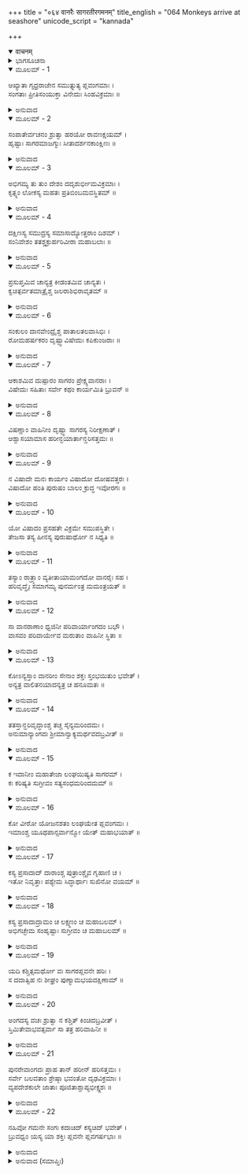 +++
title = "०६४ वानरैः सागरतीरगमनम्"
title_english = "064 Monkeys arrive at seashore"
unicode_script = "kannada"

+++
<details open><summary>वाचनम्</summary>

<div class="audioEmbed"  caption="श्रीराम-हरिसीताराममूर्ति-घनपाठिभ्यां वचनम्" src="https://archive.org/download/Ramayana-recitation-Sriram-harisItArAmamUrti-Ghanapaati-v2/Kanda_4/Kanda_4_KSK-064-Monkeys_arrive_at_seashore.mp3"></div>
</details>



<details><summary>ಭಾಗಸೂಚನಾ</summary>

ಸಮುದ್ರದ ವಿಶಾಲತೆಯನ್ನು ನೋಡಿ ವಿಷಾದಗೊಂಡ ವಾನರರನ್ನು ಅಂಗದನು ಆಶ್ವಾಸನೆಯನ್ನೀಯುತ್ತಾ, ಸಮುದ್ರಲಂಘನೆಯಲ್ಲಿ ಯಾರು ಎಷ್ಟು ಯೋಜನ ಹಾರಬಲ್ಲಿರಿ ಎಂದು ಪ್ರಶ್ನಿಸಿದುದು
</details>

<details open><summary>ಮೂಲಮ್ - 1</summary>

ಆಖ್ಯಾತಾ ಗೃಧ್ರರಾಜೇನ ಸಮುತ್ಪ್ಲುತ್ಯ ಪ್ಲವಂಗಮಾಃ ।  
ಸಂಗತಾಃ ಪ್ರೀತಿಸಂಯುಕ್ತಾ ವಿನೇದುಃ ಸಿಂಹವಿಕ್ರಮಾಃ ॥
</details>

<details><summary>ಅನುವಾದ</summary>

ಗೃಧ್ರರಾಜ ಸಂಪಾತಿಯು ಹೀಗೆ ಹೇಳಿದಾಗ, ಸಿಂಹದಂತೆ ಪರಾಕ್ರಮಿಗಳಾದ ಎಲ್ಲ ವಾನರರು ಬಹಳ ಪ್ರಸನ್ನರಾಗಿ, ಪರಸ್ಪರ ಸೇರಿ ಕುಣಿಯುತ್ತಾ, ನೆಗೆಯುತ್ತಾ, ಗರ್ಜಿಸತೊಡಗಿದರು.॥1॥
</details>

<details open><summary>ಮೂಲಮ್ - 2</summary>

ಸಂಪಾತೇರ್ವಚನಂ ಶ್ರುತ್ವಾ ಹರಯೋ ರಾವಣಕ್ಷಯಮ್ ।  
ಹೃಷ್ಟಾಃ ಸಾಗರಮಾಜಗ್ಮುಃ ಸೀತಾದರ್ಶನಕಾಂಕ್ಷಿಣಃ ॥
</details>

<details><summary>ಅನುವಾದ</summary>

ಸಂಪಾತಿಯ ಮಾತುಗಳಿಂದ ರಾವಣನ ನಿವಾಸಸ್ಥಾನ ಹಾಗೂ ಮುಂದೆ ಅವನ ವಿನಾಶದ ಸೂಚನೆ ಸಿಕ್ಕಿತ್ತು. ಅದನ್ನು ಕೇಳಿ ಹರ್ಷಗೊಂಡ ಎಲ್ಲ ವಾನರರು ಸೀತೆಯ ದರ್ಶನದ ಇಚ್ಛೆಯಿಂದ ಸಮುದ್ರತೀರಕ್ಕೆ ಬಂದರು.॥2॥
</details>

<details open><summary>ಮೂಲಮ್ - 3</summary>

ಅಭಿಗಮ್ಯ ತು ತುಂ ದೇಶಂ ದದೃಶುರ್ಭೀಮವಿಕ್ರಮಾಃ ।  
ಕೃತ್ಸ್ನಂ ಲೋಕಸ್ಯ ಮಹತಃ ಪ್ರತಿಬಿಂಬಮವಸ್ಥಿತಮ್ ॥
</details>

<details><summary>ಅನುವಾದ</summary>

ಆ ಭಯಂಕರ ಪರಾಕ್ರಮಿ ವಾನರರು ಹೋಗಿ ಸಮುದ್ರವನ್ನು ನೋಡಿದರು. ಅದು ವಿರಾಟ್ ವಿಶ್ವದ ಸಂಪೂರ್ಣ ಪ್ರತಿಬಿಂಬದಂತೆ ಸ್ಥಿತವಾಗಿತ್ತು.॥3॥
</details>

<details open><summary>ಮೂಲಮ್ - 4</summary>

ದಕ್ಷಿಣಸ್ಯ ಸಮುದ್ರಸ್ಯ ಸಮಾಸಾದ್ಯೋತ್ತರಾಂ ದಿಶಮ್ ।  
ಸಂನಿವೇಶಂ ತತಶ್ಚಕ್ರುರ್ಹರಿವೀರಾ ಮಹಾಬಲಾಃ ॥
</details>

<details><summary>ಅನುವಾದ</summary>

ದಕ್ಷಿಣ ಸಮುದ್ರದ ಉತ್ತರ ತೀರಕ್ಕೆ ಹೋಗಿ ಅಲ್ಲಿ ಆ ಮಹಾಬಲಿ ವಾನರ ವೀರರು ಬೀಡುಬಿಟ್ಟರು.॥4॥
</details>

<details open><summary>ಮೂಲಮ್ - 5</summary>

ಪ್ರಸುಪ್ತಮಿವ ಚಾನ್ಯತ್ರ ಕೀಡಂತಮಿವ ಚಾನ್ಯತಃ ।  
ಕ್ವಚಿತ್ಪರ್ವತಮಾತ್ರೈಶ್ಚ ಜಲರಾಶಿಭಿರಾವೃತಮ್ ॥
</details>

<details><summary>ಅನುವಾದ</summary>

ಆ ಸಮುದ್ರವು ಕೆಲವೆಡೆ ತರಂಗಗಳಿಲ್ಲದೆ ಶಾಂತವಾದ್ದರಿಂದ ಮಲಗಿದಂತೆ ಕಂಡು ಬಂದರೆ, ಇನ್ನೊಂದೆಡೆ ಸ್ವಲ್ಪವಾಗಿ ಏಳುವ ಅಲೆಗಳಿಂದಾಗಿ ಕ್ರೀಡಿಸುತ್ತಿರುವಂತೆ ಕಾಣುತ್ತಿತ್ತು. ಮತ್ತೊಂದೆಡೆ ಎತ್ತರವಾಗಿ ಏಳುತ್ತಿರುವ ತರಂಗಗಳಿಂದ ಪರ್ವತದಂತಹ ಜಲರಾಶಿಯಿಂದ ಕೂಡಿದಂತೆ ತೋರುತ್ತಿತ್ತು.॥5॥
</details>

<details open><summary>ಮೂಲಮ್ - 6</summary>

ಸಂಕುಲಂ ದಾನವೇಂದ್ರೈಶ್ಚ ಪಾತಾಲತಲವಾಸಿಭಿಃ ।  
ರೋಮಹರ್ಷಕರಂ ದೃಷ್ಟ್ವಾವಿಷೇದುಃ ಕಪಿಕುಂಜರಾಃ ॥
</details>

<details><summary>ಅನುವಾದ</summary>

ಆ ಇಡೀ ಸಮುದ್ರವು ಪಾತಾಳನಿವಾಸೀ ದಾನವರಾಜರಿಂದ ವ್ಯಾಪ್ತವಾಗಿತ್ತು. ಆ ರೋಮಾಂಚಕರ ಸಮುದ್ರವನ್ನು ನೋಡಿ ಆ ಸಮಸ್ತ ವಾನರ ಶ್ರೇಷ್ಠರು ಬಹಳ ವಿಷಾದಕ್ಕೊಳಗಾದರು.॥6॥
</details>

<details open><summary>ಮೂಲಮ್ - 7</summary>

ಆಕಾಶಮಿವ ದುಷ್ಪಾರಂ ಸಾಗರಂ ಪ್ರೇಕ್ಷ್ಯವಾನರಾಃ ।  
ವಿಷೇದುಃ ಸಹಿತಾಃ ಸರ್ವೇ ಕಥಂ ಕಾರ್ಯಮಿತಿ ಬ್ರುವನ್ ॥
</details>

<details><summary>ಅನುವಾದ</summary>

ಆಕಾಶದಂತೆ ದಾಟಲಶಕ್ಯವಾದ ಸಮುದ್ರದ ಕಡೆಗೆ ನೋಡುತ್ತಾ ಎಲ್ಲ ವಾನರರು ‘ಈಗ ಏನು ಮಾಡುವುದು?’ ಎಂದು ಹೇಳುತ್ತಾ ಒಟ್ಟಿಗೆ ಕುಳಿತುಕೊಂಡು ಚಿಂತಿಸತೊಡಗಿದರು.॥7॥
</details>

<details open><summary>ಮೂಲಮ್ - 8</summary>

ವಿಷಣ್ಣಾಂ ವಾಹಿನೀಂ ದೃಷ್ಟ್ವಾ ಸಾಗರಸ್ಯ ನಿರೀಕ್ಷಣಾತ್ ।  
ಆಶ್ವಾಸಯಾಮಾಸ  ಹರೀನ್ಭಯಾರ್ತಾನ್ಹರಿಸತ್ತಮಃ ॥
</details>

<details><summary>ಅನುವಾದ</summary>

ಆ ಮಹಾಸಾಗರವನ್ನು ದರ್ಶಿಸಿ ಇಡೀ ವಾನರ ಸೈನ್ಯವು ವಿಷಾದದಲ್ಲಿ ಮುಳುಗಿರುವುದನ್ನು ನೋಡಿ ಕಪಿಶ್ರೇಷ್ಠ ಅಂಗದನು ಆ ಭಯಾತುರ ವಾನರರಿಗೆ ಆಶ್ವಾಸನೆಯನ್ನು ಕೊಡುತ್ತಾ ನುಡಿದನು.॥8॥
</details>

<details open><summary>ಮೂಲಮ್ - 9</summary>

ನ ವಿಷಾದೇ ಮನಃ ಕಾರ್ಯಂ ವಿಷಾದೋ ದೋಷವತ್ತರಃ ।  
ವಿಷಾದೋ ಹಂತಿ ಪುರುಷಂ ಬಾಲಂ ಕ್ರುದ್ಧ ಇವೋರಗಃ ॥
</details>

<details><summary>ಅನುವಾದ</summary>

ವೀರರೇ! ನೀವು ವಿಷಾದ ಪಡಬಾರದು; ಏಕೆಂದರೆ ವಿಷಾದದಲ್ಲಿ ಬಹಳ ದೊಡ್ಡ ದೋಷವಿದೆ. ಕ್ರೋಧಗೊಂಡ ಸರ್ಪವು ತನ್ನ ಬಳಿಗೆ ಬಂದ ಬಾಲಕನನ್ನು ಕಡಿಯುವಂತೆ ವಿಷಾದವು ಪುರುಷನನ್ನು ನಾಶ ಮಾಡುತ್ತದೆ.॥9॥
</details>

<details open><summary>ಮೂಲಮ್ - 10</summary>

ಯೋ ವಿಷಾದಂ ಪ್ರಸಹತೇ ವಿಕ್ರಮೇ ಸಮುಪಸ್ಥಿತೇ ।  
ತೇಜಸಾ ತಸ್ಯ ಹೀನಸ್ಯ ಪುರುಷಾರ್ಥೋ ನ ಸಿಧ್ಯತಿ ॥
</details>

<details><summary>ಅನುವಾದ</summary>

ಪರಾಕ್ರಮದ ಅವಕಾಶ ಬಂದಾಗ ವಿಷಾದಗ್ರಸ್ಥನಾಗುವವನ ತೇಜ ನಾಶವಾಗುತ್ತದೆ. ಆ ತೇಜೋಹೀನ ಪುರುಷನ ಪುರುಷಾರ್ಥವು ಸಿದ್ಧವಾಗುವುದಿಲ್ಲ.॥10॥
</details>

<details open><summary>ಮೂಲಮ್ - 11</summary>

ತಸ್ಯಾಂ ರಾತ್ರ್ಯಾಂ ವ್ಯತೀತಾಯಾಮಂಗದೋ ವಾನರೈಃ ಸಹ ।  
ಹರಿವೃದ್ಧೈಃ ಸಮಾಗಮ್ಯ ಪುನರ್ಮಂತ್ರ ಮಮಂತ್ರಯತ್ ॥
</details>

<details><summary>ಅನುವಾದ</summary>

ಆ ರಾತ್ರಿಯು ಕಳೆದು ಹೋಗಿ ದೊಡ್ಡ-ದೊಡ್ಡ ವಾನರರೊಂದಿಗೆ ಸೇರಿ ಅಂಗದನು ಪುನಃ ವಿಚಾರ ಪ್ರಾರಂಭಿಸಿದನು.॥11॥
</details>

<details open><summary>ಮೂಲಮ್ - 12</summary>

ಸಾ ವಾನರಾಣಾಂ ಧ್ವಜಿನೀ ಪರಿವಾರ್ಯಾಂಗದಂ ಬಭೌ ।  
ವಾಸವಂ ಪರಿವಾರ್ಯೇವ ಮರುತಾಂ ವಾಹಿನೀ ಸ್ಥಿತಾ ॥
</details>

<details><summary>ಅನುವಾದ</summary>

ಆಗ ಅಂಗದನನ್ನು ಆವರಿಸಿ ಕುಳಿತುಕೊಂಡ ಸೇನೆಯು ಇಂದ್ರನನ್ನು ಸುತ್ತುವರಿದು ಕುಳಿತಿರುವ ದೇವತೆಗಳ ವಿಶಾಲ ವಾಹಿನಿಯಂತೆ ಶೋಭಿಸುತ್ತಿತ್ತು.॥12॥
</details>

<details open><summary>ಮೂಲಮ್ - 13</summary>

ಕೋಽನ್ಯಸ್ತಾಂ ವಾನರೀಂ ಸೇನಾಂ ಶಕ್ತಃ ಸ್ತಂಭಯಿತುಂ ಭವೇತ್ ।  
ಅನ್ಯತ್ರ ವಾಲಿತನಯಾದನ್ಯತ್ರ ಚ ಹನೂಮತಃ ॥
</details>

<details><summary>ಅನುವಾದ</summary>

ವಾಲಿಪುತ್ರ ಅಂಗದ ಹಾಗೂ ಪವನಕುಮಾರ ಹನುಮಂತ ಇವರನ್ನು ಬಿಟ್ಟರೆ ಬೇರೆ ಯಾವ ವೀರನು ಆ ವಾನರರನ್ನು ಸುಸ್ಥಿತರಾಗಿ ಇಡಬಲ್ಲನು.॥13॥
</details>

<details open><summary>ಮೂಲಮ್ - 14</summary>

ತತಸ್ತಾನ್ಹರಿವೃದ್ಧಾಂಶ್ಚ ತಚ್ಚ ಸೈನ್ಯಮರಿಂದಮಃ ।  
ಅನುಮಾನ್ಯಾಂಗದಃ ಶ್ರೀಮಾನ್ವಾಕ್ಯಮರ್ಥವದಬ್ರವೀತ್ ॥
</details>

<details><summary>ಅನುವಾದ</summary>

ಶತ್ರುವೀರರನ್ನು ದಮನ ಮಾಡುವ ಶ್ರೀಮಾನ್ ಅಂಗದನು ಆ ಹಿರಿಯ-ಕಿರಿಯ ವಾನರರನ್ನು ಸಮ್ಮಾನಿಸುತ್ತಾ ಅವರಲ್ಲಿ ಅರ್ಥಯುಕ್ತ ಹೀಗೆ ಹೇಳಿದನು.॥14॥
</details>

<details open><summary>ಮೂಲಮ್ - 15</summary>

ಕ ಇದಾನೀಂ ಮಹಾತೇಜಾ ಲಂಘಯಿಷ್ಯತಿ ಸಾಗರಮ್ ।  
ಕಃ ಕರಿಷ್ಯತಿ ಸುಗ್ರೀವಂ ಸತ್ಯಸಂಧಮರಿಂದಮಮ್ ॥
</details>

<details><summary>ಅನುವಾದ</summary>

ಸಜ್ಜನರೇ! ನಿಮ್ಮಲ್ಲಿ ಈಗ ಸಮುದ್ರವನ್ನು ದಾಟಿ ಹೋಗಿ ಶತ್ರುದಮನ ಸುಗ್ರೀವನನ್ನು ಸತ್ಯಪ್ರತಿಜ್ಞನಾಗಿಸುವ ಮಹಾ ತೇಜಸ್ವೀ ವೀರನು ಯಾರು ಇದ್ದಾನೆ.॥15॥
</details>

<details open><summary>ಮೂಲಮ್ - 16</summary>

ಕೋ ವೀರೋ ಯೋಜನಶತಂ ಲಂಘಯೇತ ಪ್ಲವಂಗಮಃ ।  
ಇಮಾಂಶ್ಚ ಯೂಥಪಾನ್ಸರ್ವಾನ್ಮೋ ಯೇತ್ ಮಹಾಭಯಾತ್ ॥
</details>

<details><summary>ಅನುವಾದ</summary>

ಯಾವ ವಾನರವೀರನು ನೂರು ಯೋಜನ ಸಮುದ್ರವನ್ನು ದಾಟಬಲ್ಲನು? ಯಾರು ಈ ಸಮಸ್ತ ಯೂಥಪತಿಗಳ ಮಹಾಭಯದಿಂದ ಮುಕ್ತಗೊಳಿಸಬಲ್ಲನು.॥16॥
</details>

<details open><summary>ಮೂಲಮ್ - 17</summary>

ಕಸ್ಯ ಪ್ರಸಾದಾದ್ ದಾರಾಂಶ್ಚ ಪುತ್ರಾಂಶ್ಚೈವ ಗೃಹಾಣಿ ಚ ।  
ಇತೋ ನಿವೃತ್ತಾಃ ಪಶ್ಯೇಮ ಸಿದ್ಧಾರ್ಥಾಃ ಸುಖಿನೋ ವಯಮ್ ॥
</details>

<details><summary>ಅನುವಾದ</summary>

ಯಾರ ಪ್ರಸಾದದಿಂದ ನಾವು ಸಲ ಮನೋರಥರಾಗಿ, ಸುಖವಾಗಿ ಇಲ್ಲಿಂದ ಮರಳಿ, ಮನೆ, ಮಠ ಮತ್ತು ಪತ್ನೀ-ಪುತ್ರರ ಮುಖಗಳನ್ನು ನೋಡ ಬಲ್ಲೆವು.॥17॥
</details>

<details open><summary>ಮೂಲಮ್ - 18</summary>

ಕಸ್ಯ ಪ್ರಸಾದಾದ್ರಾಮಂ ಚ ಲಕ್ಷ್ಮಣಂ ಚ ಮಹಾಬಲಮ್ ।  
ಅಭಿಗಚ್ಛೇಮ ಸಂಹೃಷ್ಟಾಃ ಸುಗ್ರೀವಂ ಚ ಮಹಾಬಲಮ್ ॥
</details>

<details><summary>ಅನುವಾದ</summary>

ಯಾರ ಪ್ರಸಾದದಿಂದ ನಾವು ಹರ್ಷೋತ್ಫುಲ್ಲರಾಗಿ ಶ್ರೀರಾಮ, ಮಹಾಬಲಿ ಲಕ್ಷ್ಮಣ ಹಾಗೂ ವಾನರವೀರ ಸುಗ್ರೀವನ ಬಳಿಗೆ ಹೋಗಬಲ್ಲೆವು?॥18॥
</details>

<details open><summary>ಮೂಲಮ್ - 19</summary>

ಯದಿ ಕಶ್ಚಿತ್ಸಮರ್ಥೋ ವಃ ಸಾಗರಪ್ಲವನೇ ಹರಿಃ ।  
ಸ ದದಾತ್ವಿಹ ನಃ ಶೀಘ್ರಂ ಪುಣ್ಯಾಮಭಯದಕ್ಷಿಣಾಮ್ ॥
</details>

<details><summary>ಅನುವಾದ</summary>

ನಿಮ್ಮಲ್ಲಿ ಯಾರಾದರೂ ವಾನರವೀರನು ಸಮುದ್ರವನ್ನು ದಾಟಿ ಹೋಗಲು ಸಮರ್ಥನಾಗಿದ್ದರೆ, ಅವನು ಬೇಗನೇ ಇಲ್ಲಿ ನಮಗೆ ಪರಮ ಪವಿತ್ರ ಅಭಯದಾನ ಕೊಡಲಿ.॥19॥
</details>

<details open><summary>ಮೂಲಮ್ - 20</summary>

ಅಂಗದಸ್ಯ ವಚಃ ಶ್ರುತ್ವಾ ನ ಕಶ್ಚಿತ್ ಕಿಂಚಿದಬ್ರವೀತ್ ।  
ಸ್ತಿಮಿತೇವಾಭವತ್ಸರ್ವಾ ಸಾ ತತ್ರ ಹರಿವಾಹಿನೀ ॥
</details>

<details><summary>ಅನುವಾದ</summary>

ಅಂಗದನ ಮಾತನ್ನು ಕೇಳಿ ಯಾರೂ ಏನನ್ನೂ ಮಾತನಾಡಲಿಲ್ಲ. ಆ ಸಮಸ್ತ ವಾನರ ಸೈನ್ಯವು ಅಲ್ಲಿ ಜಡದಂತೆ ಸ್ಥಿರವಾಗಿತ್ತು.॥20॥
</details>

<details open><summary>ಮೂಲಮ್ - 21</summary>

ಪುನರೇವಾಂಗದಃ ಪ್ರಾಹ  ತಾನ್ ಹರೀನ್ ಹರಿಸತ್ತಮಃ ।  
ಸರ್ವೇ ಬಲವತಾಂ ಶ್ರೇಷ್ಠಾ ಭವಂತೋ ದೃಢವಿಕ್ರಮಾಃ ।  
ವ್ಯಪದೇಶಕುಲೇ ಜಾತಾಃ ಪೂಜಿತಾಶ್ಚಾಪ್ಯಭೀಕ್ಷ್ಣಶಃ ॥
</details>

<details><summary>ಅನುವಾದ</summary>

ಆಗ ವಾನರಶ್ರೇಷ್ಠ ಅಂಗದನು ಪುನಃ ಅವರೆಲ್ಲರಲ್ಲಿ ಹೇಳಿದನು - ಬಲಿಷ್ಠರಲ್ಲಿ ಶ್ರೇಷ್ಠರಾದ ವಾನರರೇ! ನೀವೆಲ್ಲರೂ ದೃಢತೆಯಿಂದ ಪರಾಕ್ರಮವನ್ನು ಪ್ರಕಟಪಡಿಸುವವರಾಗಿದ್ದೀರಿ. ನೀವು ಕಳಂಕರಹಿತ ಉತ್ತಮವಾದ ಕುಲದಲ್ಲಿ ಹುಟ್ಟಿರುವಿರಿ. ಅದಕ್ಕಾಗಿಯೇ ಪದೇ-ಪದೇ ನಿಮ್ಮ ಪ್ರಶಂಸೆ ಆಗುತ್ತಾ ಇರುತ್ತದೆ.॥21॥
</details>

<details open><summary>ಮೂಲಮ್ - 22</summary>

ನಹಿವೋ ಗಮನೇ ಸಂಗಃ ಕದಾಚಿದ್ ಕಸ್ಯಚಿದ್ ಭವೇತ್ ।  
ಬ್ರುವಧ್ವಂ ಯಸ್ಯ ಯಾ ಶಕ್ತಿಃ ಪ್ಲವನೇ ಪ್ಲವಗರ್ಷಭಾಃ ॥
</details>

<details><summary>ಅನುವಾದ</summary>

ಶ್ರೇಷ್ಠವಾನರರೇ! ನಿಮ್ಮಲ್ಲಿ ಎಂದೂ ಯಾರ ಗತಿಯೂ ಎಲ್ಲಿಯೂ ಕುಂಠಿತವಾಗುವುದಿಲ್ಲ. ಅದಕ್ಕಾಗಿ ಸಮುದ್ರವನ್ನು ದಾಟುವುದರಲ್ಲಿ ಯಾರಿಗೆ ಎಷ್ಟು ಶಕ್ತಿ ಇದೆ ಎಂಬುದನ್ನು ತಿಳಿಸಿರಿ.॥22॥
</details>

<details><summary>ಅನುವಾದ (ಸಮಾಪ್ತಿಃ)</summary>

ಶ್ರೀ ವಾಲ್ಮೀಕಿವಿರಚಿತ ಆರ್ಷರಾಮಾಯಣ ಆದಿಕಾವ್ಯದ ಕಿಷ್ಕಿಂಧಾಕಾಂಡದ ಅರವತ್ತನಾಲ್ಕನೆಯ ಸರ್ಗ ಸಂಪೂರ್ಣವಾಯಿತು.॥64॥
</details>
